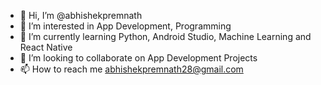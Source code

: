 - 👋 Hi, I’m @abhishekpremnath
- 👀 I’m interested in App Development, Programming
- 🌱 I’m currently learning Python, Android Studio, Machine Learning and React Native
- 💞️ I’m looking to collaborate on App Development Projects
- 📫 How to reach me abhishekpremnath28@gmail.com

<!---
abhishekpremnath/abhishekpremnath is a ✨ special ✨ repository because its `README.md` (this file) appears on your GitHub profile.
You can click the Preview link to take a look at your changes.
--->
